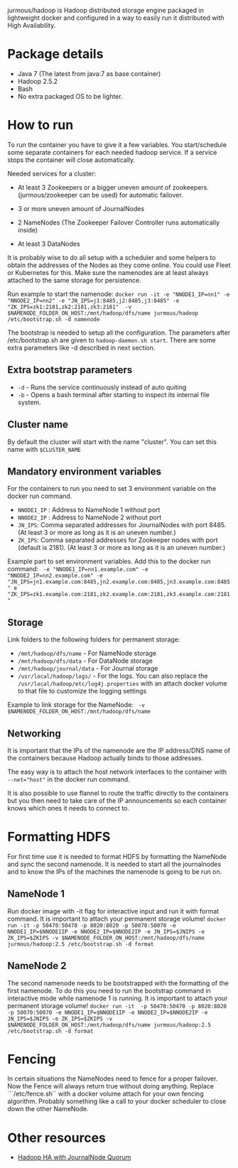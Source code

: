 jurmous/hadoop is Hadoop distributed storage engine packaged in lightweight docker and configured in a way to easily run it distributed with High Availability.

# Package details
* Java 7 (The latest from java:7 as base container)
* Hadoop 2.5.2
* Bash
* No extra packaged OS to be lighter.

# How to run
To run the container you have to give it a few variables. You start/schedule some separate containers for each needed hadoop service.  If a service stops the container will close automatically.

Needed services for a cluster:

* At least 3 Zookeepers or a bigger uneven amount of zookeepers. (jurmous/zookeeper can be used) for automatic failover.

* 3 or more uneven amount of JournalNodes
* 2 NameNodes (The Zookeeper Failover Controller runs automatically inside)
* At least 3 DataNodes

It is probably wise to do all setup with a scheduler and some helpers to obtain the addresses of the Nodes as they come online. You could use Fleet or Kubernetes for this. Make sure the namenodes are at least always attached to the same storage for persistence.

Run example to start the namenode:
``` docker run -it -e "NNODE1_IP=nn1" -e "NNODE2_IP=nn2" -e "JN_IPS=j1:8485,j2:8485,j3:8485" -e "ZK_IPS=zk1:2181,zk2:2181,zk3:2181"  -v $NAMENODE_FOLDER_ON_HOST:/mnt/hadoop/dfs/name jurmous/hadoop /etc/bootstrap.sh -d namenode ```

The bootstrap is needed to setup all the configuration.
The parameters after /etc/bootstrap.sh  are given to ```hadoop-daemon.sh start```.  There are some extra parameters like -d described in next section.

## Extra bootstrap parameters
* ```-d``` - Runs the service continuously instead of auto quiting
* ```-b``` - Opens a bash terminal after starting to inspect its internal file system.

## Cluster name
By default the cluster will start with the name "cluster". You can set this name with ```$CLUSTER_NAME```

## Mandatory environment variables
For the containers to run you need to set 3 environment variable on the docker run command.

* ```NNODE1_IP``` : Address to NameNode 1 without port
* ```NNODE2_IP``` : Address to NameNode 2 without port
* ```JN_IPS```: Comma separated addresses for JournalNodes with port 8485. (At least 3 or more as long as it is an uneven number.)
* ```ZK_IPS```: Comma separated addresses for Zookeeper nodes with port (default is 2181).  (At least 3 or more as long as it is an uneven number.)

Example part to set environment variables. Add this to the docker run command:
``` -e "NNODE1_IP=nn1.example.com" -e "NNODE2_IP=nn2.example.com" -e "JN_IPS=jn1.example.com:8485,jn2.example.com:8485,jn3.example.com:8485" e "ZK_IPS=zk1.example.com:2181,zk2.example.com:2181,zk3.example.com:2181"```

## Storage
Link folders to the following folders for permanent storage:

* ```/mnt/hadoop/dfs/name``` - For NameNode storage
* ```/mnt/hadoop/dfs/data``` - For DataNode storage
* ```/mnt/hadoop/journal/data``` - For Journal storage
* ```/usr/local/hadoop/logs/``` - For the logs. You can also replace the ```/usr/local/hadoop/etc/log4j.properties``` with an attach docker volume to that file to customize the logging settings

Example to link storage for the NameNode:
``` -v $NAMENODE_FOLDER_ON_HOST:/mnt/hadoop/dfs/name```

## Networking

It is important that the IPs of the namenode are the IP address/DNS name of the containers because Hadoop actually binds to those addresses.

The easy way is to attach the host network interfaces to the container with ```--net="host"``` in the docker run command.

It is also possible to use flannel to route the traffic directly to the containers but you then need to take care of the IP announcements so each container knows which ones it needs to connect to.

# Formatting HDFS
For first time use it is needed to format HDFS by formatting the NameNode and sync the second namenode. It is needed to start all the journalnodes and to know the IPs of the machines the namenode is going to be run on. 

## NameNode 1
Run docker image with -it flag for interactive input and run it with format command. It is important to attach your permanent storage volume!
```docker run -it -p 50470:50470 -p 8020:8020 -p 50070:50070 -e NNODE1_IP=$NNODE1IP -e NNODE2_IP=$NNODE2IP -e JN_IPS=$JNIPS -e ZK_IPS=$ZKIPS -v $NAMENODE_FOLDER_ON_HOST:/mnt/hadoop/dfs/name jurmous/hadoop:2.5 /etc/bootstrap.sh -d format```

## NameNode 2
The second namenode needs to be bootstrapped with the formatting of the first namenode. To do this you need to run the bootstrap command in interactive mode while namenode 1 is running. It is important to attach your permanent storage volume!
```docker run -it  -p 50470:50470 -p 8020:8020 -p 50070:50070 -e NNODE1_IP=$NNODE1IP -e NNODE2_IP=$NNODE2IP -e JN_IPS=$JNIPS -e ZK_IPS=$ZKIPS -v $NAMENODE_FOLDER_ON_HOST:/mnt/hadoop/dfs/name jurmous/hadoop:2.5 /etc/bootstrap.sh -d format```

# Fencing
In certain situations the NameNodes need to fence for a proper failover. Now the Fence will always return true without doing anything. Replace ```/etc/fence.sh`` with a docker volume attach for your own fencing algorithm. Probably something like a call to your docker scheduler to close down the other NameNode.

# Other resources
* [Hadoop HA with JournalNode Quorum](https://hadoop.apache.org/docs/r2.3.0/hadoop-yarn/hadoop-yarn-site/HDFSHighAvailabilityWithQJM.html)